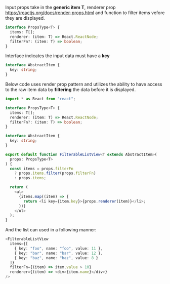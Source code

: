 Input props take in the **generic item T**, renderer prop <https://reactjs.org/docs/render-props.html> and function to filter items vefore they are displayed.
``` TypeScript
interface PropsType<T> {
  items: T[];
  renderer: (item: T) => React.ReactNode;
  filterFn?: (item: T) => boolean;
}
```

Interface indicates the input data must have a **key**
``` TypeScript
interface AbstractItem {
  key: string;
}
```

Below code uses render prop pattern and utilizes the ability to have access to the raw item data by **filtering** the data before it is displayed.

``` TypeScript
import * as React from "react";

interface PropsType<T> {
  items: T[];
  renderer: (item: T) => React.ReactNode;
  filterFn?: (item: T) => boolean;
}

interface AbstractItem {
  key: string;
}

export default function FilterableListView<T extends AbstractItem>(
  props: PropsType<T>
) {
  const items = props.filterFn
    ? props.items.filter(props.filterFn)
    : props.items;

  return (
    <ul>
      {items.map((item) => {
        return <li key={item.key}>{props.renderer(item)}</li>;
      })}
    </ul>
  );
}
```

And the list can used in a following manner:

``` TypeScript
<FilterableListView
  items={[
    { key: "foo", name: "foo", value: 11 },
    { key: "bar", name: "bar", value: 12 },
    { key: "baz", name: "baz", value: 8 }
  ]}
  filterFn={(item) => item.value > 10}
  renderer={(item) => <div>{item.name}</div>}
/>
```
